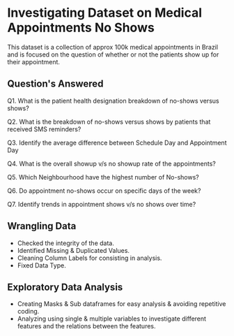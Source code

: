# Investigating Dataset on Medical Appointments No Shows

This dataset is a collection of approx 100k medical appointments in Brazil and is focused on the question of whether or not the patients show up for their appointment.

## Question's Answered
Q1. What is the patient health designation breakdown of no-shows versus shows?

Q2. What is the breakdown of no-shows versus shows by patients that received SMS reminders?

Q3. Identify the average difference between Schedule Day and Appointment Day

Q4. What is the overall showup v/s no showup rate of the appointments?

Q5. Which Neighbourhood have the highest number of No-shows?

Q6. Do appointment no-shows occur on specific days of the week?

Q7. Identify trends in appointment shows v/s no shows over time?

## Wrangling Data
- Checked the integrity of the data.
- Identified Missing & Duplicated Values.
- Cleaning Column Labels for consisting in analysis.
- Fixed Data Type.

## Exploratory Data Analysis 
- Creating Masks & Sub dataframes for easy analysis & avoiding repetitive coding.
- Analyzing using single & multiple variables to investigate different features and the relations between the features.
